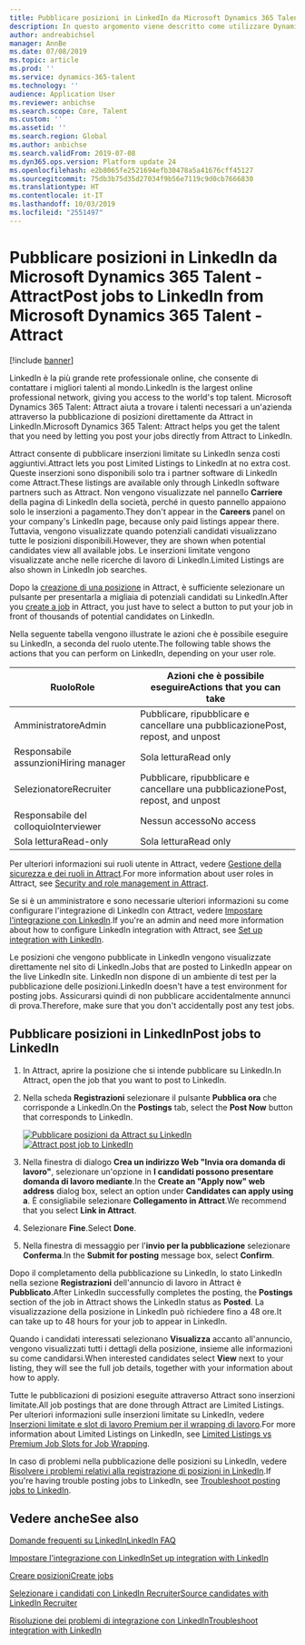 ```yaml
---
title: Pubblicare posizioni in LinkedIn da Microsoft Dynamics 365 Talent - Attract
description: In questo argomento viene descritto come utilizzare Dynamics 365 Talent - Attract per pubblicare posizioni su LinkedIn
author: andreabichsel
manager: AnnBe
ms.date: 07/08/2019
ms.topic: article
ms.prod: ''
ms.service: dynamics-365-talent
ms.technology: ''
audience: Application User
ms.reviewer: anbichse
ms.search.scope: Core, Talent
ms.custom: ''
ms.assetid: ''
ms.search.region: Global
ms.author: anbichse
ms.search.validFrom: 2019-07-08
ms.dyn365.ops.version: Platform update 24
ms.openlocfilehash: e2b8065fe2521694efb30478a5a41676cff45127
ms.sourcegitcommit: 75db3b75d35d27034f9b56e7119c9d0cb7666830
ms.translationtype: HT
ms.contentlocale: it-IT
ms.lasthandoff: 10/03/2019
ms.locfileid: "2551497"
---
```

# <a name="post-jobs-to-linkedin-from-microsoft-dynamics-365-talent---attract"></a><span data-ttu-id="556b5-103">Pubblicare posizioni in LinkedIn da Microsoft Dynamics 365 Talent - Attract</span><span class="sxs-lookup"><span data-stu-id="556b5-103">Post jobs to LinkedIn from Microsoft Dynamics 365 Talent - Attract</span></span>

[!include [banner](../includes/banner.md)]

<span data-ttu-id="556b5-104">LinkedIn è la più grande rete professionale online, che consente di contattare i migliori talenti al mondo.</span><span class="sxs-lookup"><span data-stu-id="556b5-104">LinkedIn is the largest online professional network, giving you access to the world's top talent.</span></span> <span data-ttu-id="556b5-105">Microsoft Dynamics 365 Talent: Attract aiuta a trovare i talenti necessari a un'azienda attraverso la pubblicazione di posizioni direttamente da Attract in LinkedIn.</span><span class="sxs-lookup"><span data-stu-id="556b5-105">Microsoft Dynamics 365 Talent: Attract helps you get the talent that you need by letting you post your jobs directly from Attract to LinkedIn.</span></span>

<span data-ttu-id="556b5-106">Attract consente di pubblicare inserzioni limitate su LinkedIn senza costi aggiuntivi.</span><span class="sxs-lookup"><span data-stu-id="556b5-106">Attract lets you post Limited Listings to LinkedIn at no extra cost.</span></span> <span data-ttu-id="556b5-107">Queste inserzioni sono disponibili solo tra i partner software di LinkedIn come Attract.</span><span class="sxs-lookup"><span data-stu-id="556b5-107">These listings are available only through LinkedIn software partners such as Attract.</span></span> <span data-ttu-id="556b5-108">Non vengono visualizzate nel pannello **Carriere** della pagina di LinkedIn della società, perché in questo pannello appaiono solo le inserzioni a pagamento.</span><span class="sxs-lookup"><span data-stu-id="556b5-108">They don't appear in the **Careers** panel on your company's LinkedIn page, because only paid listings appear there.</span></span> <span data-ttu-id="556b5-109">Tuttavia, vengono visualizzate quando potenziali candidati visualizzano tutte le posizioni disponibili.</span><span class="sxs-lookup"><span data-stu-id="556b5-109">However, they are shown when potential candidates view all available jobs.</span></span> <span data-ttu-id="556b5-110">Le inserzioni limitate vengono visualizzate anche nelle ricerche di lavoro di LinkedIn.</span><span class="sxs-lookup"><span data-stu-id="556b5-110">Limited Listings are also shown in LinkedIn job searches.</span></span>

<span data-ttu-id="556b5-111">Dopo la [creazione di una posizione](./creating-jobs-attract.md) in Attract, è sufficiente selezionare un pulsante per presentarla a migliaia di potenziali candidati su LinkedIn.</span><span class="sxs-lookup"><span data-stu-id="556b5-111">After you [create a job](./creating-jobs-attract.md) in Attract, you just have to select a button to put your job in front of thousands of potential candidates on LinkedIn.</span></span>

<span data-ttu-id="556b5-112">Nella seguente tabella vengono illustrate le azioni che è possibile eseguire su LinkedIn, a seconda del ruolo utente.</span><span class="sxs-lookup"><span data-stu-id="556b5-112">The following table shows the actions that you can perform on LinkedIn, depending on your user role.</span></span>

| <span data-ttu-id="556b5-113">Ruolo</span><span class="sxs-lookup"><span data-stu-id="556b5-113">Role</span></span> | <span data-ttu-id="556b5-114">Azioni che è possibile eseguire</span><span class="sxs-lookup"><span data-stu-id="556b5-114">Actions that you can take</span></span> |
|---|---|
| <span data-ttu-id="556b5-115">Amministratore</span><span class="sxs-lookup"><span data-stu-id="556b5-115">Admin</span></span> | <span data-ttu-id="556b5-116">Pubblicare, ripubblicare e cancellare una pubblicazione</span><span class="sxs-lookup"><span data-stu-id="556b5-116">Post, repost, and unpost</span></span> |
| <span data-ttu-id="556b5-117">Responsabile assunzioni</span><span class="sxs-lookup"><span data-stu-id="556b5-117">Hiring manager</span></span> | <span data-ttu-id="556b5-118">Sola lettura</span><span class="sxs-lookup"><span data-stu-id="556b5-118">Read only</span></span> |
| <span data-ttu-id="556b5-119">Selezionatore</span><span class="sxs-lookup"><span data-stu-id="556b5-119">Recruiter</span></span> | <span data-ttu-id="556b5-120">Pubblicare, ripubblicare e cancellare una pubblicazione</span><span class="sxs-lookup"><span data-stu-id="556b5-120">Post, repost, and unpost</span></span> |
| <span data-ttu-id="556b5-121">Responsabile del colloquio</span><span class="sxs-lookup"><span data-stu-id="556b5-121">Interviewer</span></span> | <span data-ttu-id="556b5-122">Nessun accesso</span><span class="sxs-lookup"><span data-stu-id="556b5-122">No access</span></span> |
| <span data-ttu-id="556b5-123">Sola lettura</span><span class="sxs-lookup"><span data-stu-id="556b5-123">Read-only</span></span> | <span data-ttu-id="556b5-124">Sola lettura</span><span class="sxs-lookup"><span data-stu-id="556b5-124">Read only</span></span> |

<span data-ttu-id="556b5-125">Per ulteriori informazioni sui ruoli utente in Attract, vedere [Gestione della sicurezza e dei ruoli in Attract](./security-attract.md).</span><span class="sxs-lookup"><span data-stu-id="556b5-125">For more information about user roles in Attract, see [Security and role management in Attract](./security-attract.md).</span></span>

<span data-ttu-id="556b5-126">Se si è un amministratore e sono necessarie ulteriori informazioni su come configurare l'integrazione di LinkedIn con Attract, vedere [Impostare l'integrazione con LinkedIn](./attract-admin-linkedin.md).</span><span class="sxs-lookup"><span data-stu-id="556b5-126">If you're an admin and need more information about how to configure LinkedIn integration with Attract, see [Set up integration with LinkedIn](./attract-admin-linkedin.md).</span></span>

<span data-ttu-id="556b5-127">Le posizioni che vengono pubblicate in LinkedIn vengono visualizzate direttamente nel sito di LinkedIn.</span><span class="sxs-lookup"><span data-stu-id="556b5-127">Jobs that are posted to LinkedIn appear on the live LinkedIn site.</span></span> <span data-ttu-id="556b5-128">LinkedIn non dispone di un ambiente di test per la pubblicazione delle posizioni.</span><span class="sxs-lookup"><span data-stu-id="556b5-128">LinkedIn doesn't have a test environment for posting jobs.</span></span> <span data-ttu-id="556b5-129">Assicurarsi quindi di non pubblicare accidentalmente annunci di prova.</span><span class="sxs-lookup"><span data-stu-id="556b5-129">Therefore, make sure that you don't accidentally post any test jobs.</span></span>

## <a name="post-jobs-to-linkedin"></a><span data-ttu-id="556b5-130">Pubblicare posizioni in LinkedIn</span><span class="sxs-lookup"><span data-stu-id="556b5-130">Post jobs to LinkedIn</span></span>

1. <span data-ttu-id="556b5-131">In Attract, aprire la posizione che si intende pubblicare su LinkedIn.</span><span class="sxs-lookup"><span data-stu-id="556b5-131">In Attract, open the job that you want to post to LinkedIn.</span></span>
2. <span data-ttu-id="556b5-132">Nella scheda **Registrazioni** selezionare il pulsante **Pubblica ora** che corrisponde a LinkedIn.</span><span class="sxs-lookup"><span data-stu-id="556b5-132">On the **Postings** tab, select the **Post Now** button that corresponds to LinkedIn.</span></span>

    <span data-ttu-id="556b5-133">[![Pubblicare posizioni da Attract su LinkedIn](./media/attract-post-job-to-linkedin.png)](./media/attract-post-job-to-linkedin.png)</span><span class="sxs-lookup"><span data-stu-id="556b5-133">[![Attract post job to LinkedIn](./media/attract-post-job-to-linkedin.png)](./media/attract-post-job-to-linkedin.png)</span></span>

3. <span data-ttu-id="556b5-134">Nella finestra di dialogo **Crea un indirizzo Web "Invia ora domanda di lavoro"**, selezionare un'opzione in **I candidati possono presentare domanda di lavoro mediante**.</span><span class="sxs-lookup"><span data-stu-id="556b5-134">In the **Create an "Apply now" web address** dialog box, select an option under **Candidates can apply using a**.</span></span> <span data-ttu-id="556b5-135">È consigliabile selezionare **Collegamento in Attract**.</span><span class="sxs-lookup"><span data-stu-id="556b5-135">We recommend that you select **Link in Attract**.</span></span>
4. <span data-ttu-id="556b5-136">Selezionare **Fine**.</span><span class="sxs-lookup"><span data-stu-id="556b5-136">Select **Done**.</span></span>
5. <span data-ttu-id="556b5-137">Nella finestra di messaggio per l'**invio per la pubblicazione** selezionare **Conferma**.</span><span class="sxs-lookup"><span data-stu-id="556b5-137">In the **Submit for posting** message box, select **Confirm**.</span></span>

<span data-ttu-id="556b5-138">Dopo il completamento della pubblicazione su LinkedIn, lo stato LinkedIn nella sezione **Registrazioni** dell'annuncio di lavoro in Attract è **Pubblicato**.</span><span class="sxs-lookup"><span data-stu-id="556b5-138">After LinkedIn successfully completes the posting, the **Postings** section of the job in Attract shows the LinkedIn status as **Posted**.</span></span> <span data-ttu-id="556b5-139">La visualizzazione della posizione in LinkedIn può richiedere fino a 48 ore.</span><span class="sxs-lookup"><span data-stu-id="556b5-139">It can take up to 48 hours for your job to appear in LinkedIn.</span></span>

<span data-ttu-id="556b5-140">Quando i candidati interessati selezionano **Visualizza** accanto all'annuncio, vengono visualizzati tutti i dettagli della posizione, insieme alle informazioni su come candidarsi.</span><span class="sxs-lookup"><span data-stu-id="556b5-140">When interested candidates select **View** next to your listing, they will see the full job details, together with your information about how to apply.</span></span>

<span data-ttu-id="556b5-141">Tutte le pubblicazioni di posizioni eseguite attraverso Attract sono inserzioni limitate.</span><span class="sxs-lookup"><span data-stu-id="556b5-141">All job postings that are done through Attract are Limited Listings.</span></span> <span data-ttu-id="556b5-142">Per ulteriori informazioni sulle inserzioni limitate su LinkedIn, vedere [Inserzioni limitate e slot di lavoro Premium per il wrapping di lavoro](https://www.linkedin.com/help/recruiter/answer/79049).</span><span class="sxs-lookup"><span data-stu-id="556b5-142">For more information about Limited Listings on LinkedIn, see [Limited Listings vs Premium Job Slots for Job Wrapping](https://www.linkedin.com/help/recruiter/answer/79049).</span></span>

<span data-ttu-id="556b5-143">In caso di problemi nella pubblicazione delle posizioni su LinkedIn, vedere [Risolvere i problemi relativi alla registrazione di posizioni in LinkedIn](./attract-troubleshoot-linkedin.md).</span><span class="sxs-lookup"><span data-stu-id="556b5-143">If you're having trouble posting jobs to LinkedIn, see [Troubleshoot posting jobs to LinkedIn](./attract-troubleshoot-linkedin.md).</span></span>

## <a name="see-also"></a><span data-ttu-id="556b5-144">Vedere anche</span><span class="sxs-lookup"><span data-stu-id="556b5-144">See also</span></span>

[<span data-ttu-id="556b5-145">Domande frequenti su LinkedIn</span><span class="sxs-lookup"><span data-stu-id="556b5-145">LinkedIn FAQ</span></span>](./attract-linkedin-faq.md)

[<span data-ttu-id="556b5-146">Impostare l'integrazione con LinkedIn</span><span class="sxs-lookup"><span data-stu-id="556b5-146">Set up integration with LinkedIn</span></span>](./attract-admin-linkedin.md)

[<span data-ttu-id="556b5-147">Creare posizioni</span><span class="sxs-lookup"><span data-stu-id="556b5-147">Create jobs</span></span>](./creating-jobs-attract.md)

[<span data-ttu-id="556b5-148">Selezionare i candidati con LinkedIn Recruiter</span><span class="sxs-lookup"><span data-stu-id="556b5-148">Source candidates with LinkedIn Recruiter</span></span>](./attract-linkedin-recruiter.md)

[<span data-ttu-id="556b5-149">Risoluzione dei problemi di integrazione con LinkedIn</span><span class="sxs-lookup"><span data-stu-id="556b5-149">Troubleshoot integration with LinkedIn</span></span>](./attract-troubleshoot-linkedin.md)
